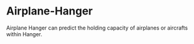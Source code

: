 # Airplane-Hanger
Airplane Hanger can predict the holding capacity of airplanes or aircrafts within Hanger.
